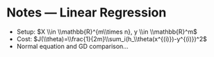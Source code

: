 # Notes — Linear Regression

- Setup: $X \\in \\mathbb{R}^{m\\times n}, y \\in \\mathbb{R}^m$
- Cost: $J(\\theta)=\\frac{1}{2m}\\sum_i(h_\\theta(x^{(i)})-y^{(i)})^2$
- Normal equation and GD comparison…
